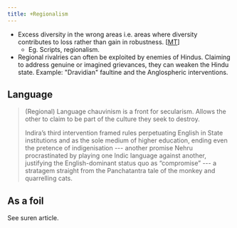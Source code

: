 ```yaml
---
title: +Regionalism
---
```


- Excess diversity in the wrong areas i.e. areas where diversity contributes to loss rather than gain in robustness. \[[MT](https://manasataramgini.wordpress.com/2017/05/16/some-biological-analogies-for-certain-sociopolitical-issues/)\]
    - Eg. Scripts, regionalism.
- Regional rivalries can often be exploited by enemies of Hindus. Claiming to address genuine or imagined grievances, they can weaken the Hindu state. Example: "Dravidian" faultine and the Anglospheric interventions.

## Language
> (Regional) Language chauvinism is a front for secularism. Allows the other to claim to be part of the culture they seek to destroy.
>
> Indira’s third intervention framed rules perpetuating English in State institutions and as the sole medium of higher education, ending even the pretence of indigenisation --- another promise Nehru procrastinated by playing one Indic language against another, justifying the English-dominant status quo as “compromise” --- a stratagem straight from the Panchatantra tale of the monkey and quarrelling cats.

## As a foil
See suren article.